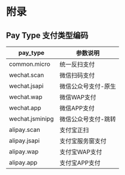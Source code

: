 # 附录

## Pay Type 支付类型编码
pay_type | 参数说明
--|--
common.micro | 统一反扫支付 	
wechat.scan | 微信扫码支付
wechat.jsapi | 微信公众号支付-原生
wechat.wap | 微信WAP支付
wechat.app | 微信APP支付
wechat.jsminipg | 微信公众号支付-跳转
alipay.scan | 支付宝正扫
alipay.jsapi | 支付宝服务窗支付
alipay.wap | 支付宝WAP支付
alipay.app | 支付宝APP支付